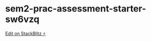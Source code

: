 # sem2-prac-assessment-starter-sw6vzq

[Edit on StackBlitz ⚡️](https://stackblitz.com/edit/sem2-prac-assessment-starter-sw6vzq)